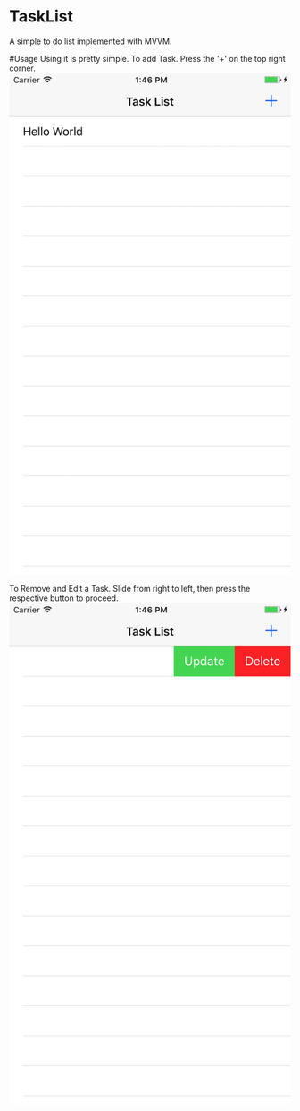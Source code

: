 # TaskList
A simple to do list implemented with MVVM.

#Usage
Using it is pretty simple. To add Task. Press the '+' on the top right corner.
![alt tag](https://github.com/iaaqib/TaskList/blob/master/Screenshots/Simulator%20Screen%20Shot%204%20Jun%202017%2C%201.46.40%20pm.png)

To Remove and Edit a Task. Slide from right to left, then press the respective button to proceed.
![alt tag](https://github.com/iaaqib/TaskList/blob/master/Screenshots/Simulator%20Screen%20Shot%204%20Jun%202017%2C%201.46.45%20pm.png)
